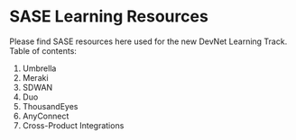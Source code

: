 # SASE Learning Resources

Please find SASE resources here used for the new DevNet Learning Track. Table of contents:

1. Umbrella
2. Meraki
3. SDWAN
4. Duo
5. ThousandEyes
6. AnyConnect
7. Cross-Product Integrations
